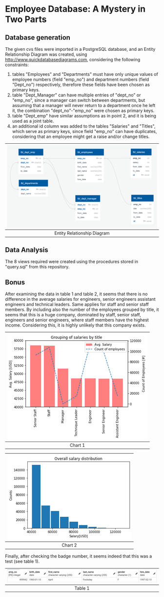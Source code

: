 # Employee Database: A Mystery in Two Parts
## Database generation
The given cvs files were imported in a PostgreSQL database, and an Entity Relationship Diagram was created, using http://www.quickdatabasediagrams.com, considering the following constraints:
1. tables "Employees" and "Departments" must have only unique values of employee numbers (field "emp_no") and department numbers (field "Dept_no") respectively, therefore these fields have been chosen as primary keys.
2. table "Dept_Manager" can have multiple entries of "dept_no" or "emp_no", since a manager can switch between departments, but assuming that a manager will never return to a department once he left it, the combination "dept_no"-"emp_no" were chosen as primary keys.
3. table "Dept_emp" have similar assumptions as in point 2, and it is being used as a joint table.
4. an additional id column was added to the tables "Salaries" and "Titles", which serve as primary keys, since field "emp_no" can have duplicates, considering that an employee might get a raise and/or change titles.

<img src=EmployeeSQL/Images/ERD.PNG >|
:-------------------------:|
Entity Relationship Diagram |

## Data Analysis
The 8 views required were created using the procedures stored in "query.sql" from this repository.

## Bonus 
After examining the data in table 1 and table 2, it seems that there is no difference in the average salaries for engineers, senior engineers assistant engineers and technical leaders. Same applies for staff and senior staff members. By including also the number of the employees grouped by title, it seems that this is a huge company, dominated by staff, senior staff, engineers and senior engineers, where staff members have the highest income. Considering this, it is highly unlikely that this company exists.

<img src=EmployeeSQL/Images/avgSalaries-Title.png>|
:-------------------------:|
Chart 1 |

 <img src=EmployeeSQL/Images/Salaries_hist.png> |
 :-------------------------:|
Chart 2 |

Finally, after checking the badge number, it seems indeed that this was a test (see table 1).

 <img src=EmployeeSQL/Images/badge_number.PNG> |
 :-------------------------:|
Table 1 |
